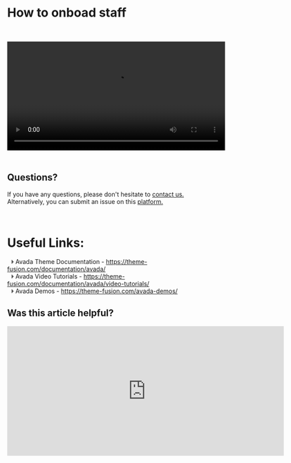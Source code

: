 # How to onboad staff  
<p style="margin-top:50px;"></p>


<video src="./onboard-staff/staff/AcenjiNavigationTutorial.mp4" type="video/mp4" controls width="860" style="max-width:100%;">
</video>
<p style="margin-top:50px;"></p>


## Questions? 

If you have any questions, please don't hesitate to <a href="https://www.acenji.com/contact" target="_blank" rel="noopener">contact us.</a>   
Alternatively, you can submit an issue on this <a href="https://github.com/acenji/acenji-help/issues" target="_blank" rel="noopener">platform.</a>


<p style="margin-top:70px;"></p>

# Useful Links:

<span class="triangle"></span> Avada Theme Documentation - https://theme-fusion.com/documentation/avada/     
<span class="triangle"></span> Avada Video Tutorials - https://theme-fusion.com/documentation/avada/video-tutorials/    
<span class="triangle"></span> Avada Demos - https://theme-fusion.com/avada-demos/  


<style>
.triangle {
display: inline-block;
width: 0;
height: 0;
border-style: solid;
border-width: 5px 0 5px 5px;
border-color: transparent transparent transparent #595959;
margin-left: 10px;
}
</style>
<p style="margin-top:30px;"></p>


## Was this article helpful?

<iframe src="https://docs.google.com/forms/d/e/1FAIpQLScx8SlX1p5dET7hH3KBpvL9UOGmWfppVfch9vYxtdwT2Za1oQ/viewform?embedded=true" width="640" height="300" frameborder="0" marginheight="0" marginwidth="0">Wird geladen…</iframe>

